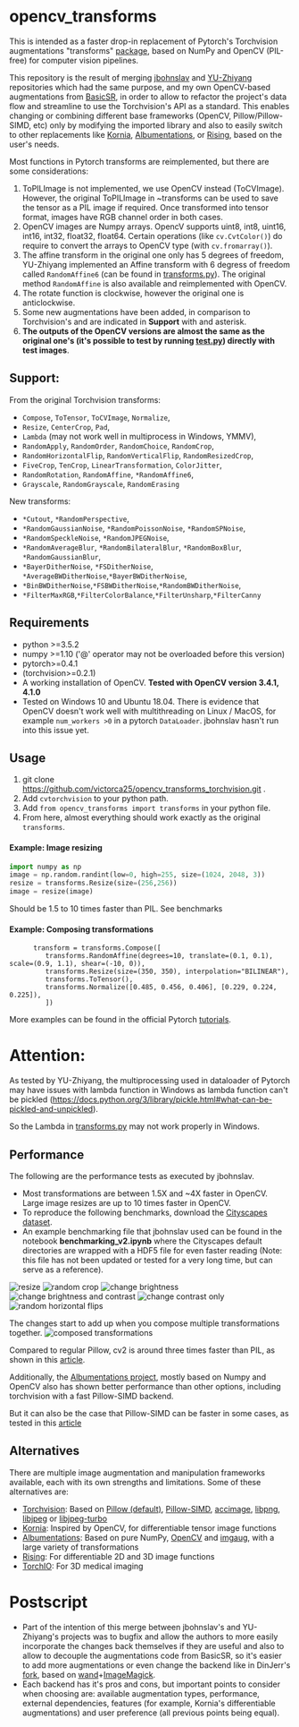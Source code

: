# opencv_transforms

This is intended as a faster drop-in replacement of Pytorch's Torchvision augmentations "transforms" [package](https://github.com/pytorch/vision/tree/master/torchvision/transforms), based on NumPy and OpenCV (PIL-free) for computer vision pipelines. 

This repository is the result of merging [jbohnslav](https://github.com/jbohnslav/opencv_transforms) and [YU-Zhiyang](https://github.com/YU-Zhiyang/opencv_transforms_torchvision) repositories which had the same purpose, and my own OpenCV-based augmentations from [BasicSR](https://github.com/victorca25/BasicSR), in order to allow to refactor the project's data flow and streamline to use the Torchvision's API as a standard. This enables changing or combining different base frameworks (OpenCV, Pillow/Pillow-SIMD, etc) only by modifying the imported library and also to easily switch to other replacements like [Kornia](https://github.com/kornia/kornia), [Albumentations](https://github.com/albumentations-team/albumentations), or [Rising](https://github.com/PhoenixDL/rising), based on the user's needs.

Most functions in Pytorch transforms are reimplemented, but there are some considerations:
   1) ToPILImage is not implemented, we use OpenCV instead (ToCVImage). However, the original ToPILImage in ~transforms can be used to save the tensor as a PIL image if required. Once transformed into tensor format, images have RGB channel order in both cases. 
   2) OpenCV images are Numpy arrays. OpencV supports uint8, int8, uint16, int16, int32, float32, float64. Certain operations (like `cv.CvtColor()`) do require to convert the arrays to OpenCV type (with `cv.fromarray()`).
   3) The affine transform in the original one only has 5 degrees of freedom, YU-Zhiyang implemented an Affine transform with 6
    degress of freedom called `RandomAffine6` (can be found in [transforms.py](opencv_transforms/transforms.py)). The
     original method `RandomAffine` is also available and reimplemented with OpenCV.
   4) The rotate function is clockwise, however the original one is anticlockwise.
   5) Some new augmentations have been added, in comparison to Torchvision's and are indicated in **Support** with and asterisk.
   6) **The outputs of the OpenCV versions are almost the same as the original one's (it's possible to test by running [test.py](/test.py)) directly with test images**.

## Support:

From the original Torchvision transforms:

-   `Compose`, `ToTensor`, `ToCVImage`, `Normalize`,
-   `Resize`, `CenterCrop`, `Pad`,
-   `Lambda` (may not work well in multiprocess in Windows, YMMV),
-   `RandomApply`, `RandomOrder`, `RandomChoice`, `RandomCrop`,
-   `RandomHorizontalFlip`, `RandomVerticalFlip`, `RandomResizedCrop`,
-   `FiveCrop`, `TenCrop`, `LinearTransformation`, `ColorJitter`,
-   `RandomRotation`, `RandomAffine`, `*RandomAffine6`,
-   `Grayscale`, `RandomGrayscale`, `RandomErasing`

New transforms:

-   `*Cutout`, `*RandomPerspective`,
-   `*RandomGaussianNoise`, `*RandomPoissonNoise`, `*RandomSPNoise`,
-   `*RandomSpeckleNoise`, `*RandomJPEGNoise`, 
-   `*RandomAverageBlur`, `*RandomBilateralBlur`, `*RandomBoxBlur`, `*RandomGaussianBlur`,
-   `*BayerDitherNoise`, `*FSDitherNoise`, `*AverageBWDitherNoise`,`*BayerBWDitherNoise`,
-   `*BinBWDitherNoise`,`*FSBWDitherNoise`,`*RandomBWDitherNoise`,
-   `*FilterMaxRGB`,`*FilterColorBalance`,`*FilterUnsharp`,`*FilterCanny`

## Requirements

-   python >=3.5.2
-   numpy >=1.10 ('@' operator may not be overloaded before this version)
-   pytorch>=0.4.1
-   (torchvision>=0.2.1)
-   A working installation of OpenCV. **Tested with OpenCV version 3.4.1, 4.1.0**
-   Tested on Windows 10 and Ubuntu 18.04. There is evidence that OpenCV doesn't work well with multithreading on Linux / MacOS, for example `num_workers >0` in a pytorch `DataLoader`. jbohnslav hasn't run into this issue yet. 

## Usage

1) git clone <https://github.com/victorca25/opencv_transforms_torchvision.git> .
2) Add `cvtorchvision` to your python path.
3) Add `from opencv_transforms import transforms` in your python file.
4) From here, almost everything should work exactly as the original `transforms`.

#### Example: Image resizing

```python
import numpy as np
image = np.random.randint(low=0, high=255, size=(1024, 2048, 3))
resize = transforms.Resize(size=(256,256))
image = resize(image)
```

Should be 1.5 to 10 times faster than PIL. See benchmarks

#### Example: Composing transformations

          transform = transforms.Compose([
             transforms.RandomAffine(degrees=10, translate=(0.1, 0.1), scale=(0.9, 1.1), shear=(-10, 0)),
             transforms.Resize(size=(350, 350), interpolation="BILINEAR"),
             transforms.ToTensor(),
             transforms.Normalize([0.485, 0.456, 0.406], [0.229, 0.224, 0.225]),
             ])

More examples can be found in the  official Pytorch [tutorials](https://pytorch.org/tutorials/beginner/transfer_learning_tutorial.html).

# Attention:

As tested by YU-Zhiyang, the multiprocessing used in dataloader of Pytorch may have issues with lambda function in Windows as lambda function can't be pickled (<https://docs.python.org/3/library/pickle.html#what-can-be-pickled-and-unpickled>).

So the Lambda in [transforms.py](torchvision/transforms/transforms.py) may not work properly in Windows.

## Performance

The following are the performance tests as executed by jbohnslav. 

-   Most transformations are between 1.5X and ~4X faster in OpenCV. Large image resizes are up to 10 times faster in OpenCV.
-   To reproduce the following benchmarks, download the [Cityscapes dataset](https://www.cityscapes-dataset.com/). 
-   An example benchmarking file that jbohnslav used can be found in the notebook **benchmarking_v2.ipynb** where the Cityscapes default directories are wrapped with a HDF5 file for even faster reading (Note: this file has not been updated or tested for a very long time, but can serve as a reference).

![resize](benchmarks/benchmarking_Resize.png)
![random crop](benchmarks/benchmarking_Random_crop_quarter_size.png)
![change brightness](benchmarks/benchmarking_Color_brightness_only.png)
![change brightness and contrast](benchmarks/benchmarking_Color_constrast_and_brightness.png)
![change contrast only](benchmarks/benchmarking_Color_contrast_only.png)
![random horizontal flips](benchmarks/benchmarking_Random_horizontal_flip.png)

The changes start to add up when you compose multiple transformations together.
![composed transformations](benchmarks/benchmarking_Resize_flip_brightness_contrast_rotate.png)

Compared to regular Pillow, cv2 is around three times faster than PIL, as shown in this [article](https://www.kaggle.com/vfdev5/pil-vs-opencv).

Additionally, the [Albumentations project](https://github.com/albumentations-team/albumentations), mostly based on Numpy and OpenCV also has shown better performance than other options, including torchvision with a fast Pillow-SIMD backend.

But it can also be the case that Pillow-SIMD can be faster in some cases, as tested in this [article](https://python-pillow.org/pillow-perf/)

## Alternatives

There are multiple image augmentation and manipulation frameworks available, each with its own strengths and limitations. Some of these alternatives are:

-   [Torchvision](https://github.com/pytorch/vision): Based on [Pillow (default)](https://python-pillow.org/), [Pillow-SIMD](https://github.com/uploadcare/pillow-simd), [accimage](https://github.com/pytorch/accimage), [libpng](http://www.libpng.org/pub/png/libpng.html), [libjpeg](http://ijg.org/) or [libjpeg-turbo](https://libjpeg-turbo.org/)
-   [Kornia](https://github.com/kornia/kornia): Inspired by OpenCV, for differentiable tensor image functions
-   [Albumentations](https://github.com/albumentations-team/albumentations): Based on pure NumPy, [OpenCV](https://github.com/opencv/opencv) and [imgaug](https://github.com/aleju/imgaug), with a large variety of transformations
-   [Rising](https://github.com/PhoenixDL/rising): For differentiable 2D and 3D image functions
-   [TorchIO](https://github.com/fepegar/torchio): For 3D medical imaging

# Postscript

-   Part of the intention of this merge between jbohnslav's and YU-Zhiyang's projects was to bugfix and allow the authors to more easily incorporate the changes back themselves if they are useful and also to allow to decouple the augmentations code from BasicSR, so it's easier to add more augmentations or even change the backend like in DinJerr's [fork](https://github.com/DinJerr/BasicSR), based on [wand](https://github.com/emcconville/wand)+[ImageMagick](https://imagemagick.org/).
-   Each backend has it's pros and cons, but important points to consider when choosing are: available augmentation types, performance, external dependencies, features (for example, Kornia's differentiable augmentations) and user preference (all previous points being equal).
